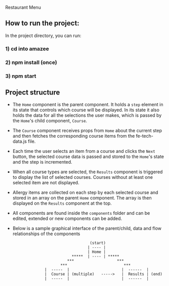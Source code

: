 Restaurant Menu

## How to run the project:

In the project directory, you can run:

### 1) cd into amazee
### 2) npm install (once)
### 3) npm start

## Project structure

- The `Home` component is the parent component. It holds a `step` element in its state that controls which course will be displayed. In its state it also holds the data for all the selections the user makes, which is passed by the `Home`'s child component, `Course`. 
- The `Course` component receives props from `Home` about the current step and then fetches the corresponding course items from the fe-tech-data.js file. 
- Each time the user selects an item from a course and clicks the `Next` button, the selected course data is passed and stored to the `Home`'s state and the step is incremented.
-  When all course types are selected, the `Results` component is triggered to display the list of selected courses. Courses without at least one selected item are not displayed. 
- Allergy items are collected on each step by each selected course and stored in an array on the parent `Home` component. The array is then displayed on the `Results` component at the top. 
- All components are found inside the `components` folder and can be edited, extended or new components can be added.
- Below is a sample graphical interface of the parent/child, data and flow relationships of the components

                                        (start)
                                       | ---- |
                                       | Home |
                                *****  | ---- | *****
                              ***                   ***
                           ***                         ***
                    |  -----  |                       |  ------  | 
                    |  Course | (multiple)   ----->   |  Results | (end)
                    |  -----  |                       |  ------  | 

